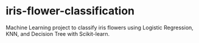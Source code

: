# iris-flower-classification
Machine Learning project to classify iris flowers using Logistic Regression, KNN, and Decision Tree with Scikit-learn.
